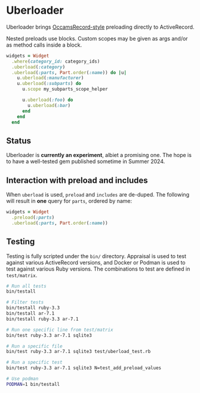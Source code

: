 # Uberloader

Uberloader brings [OccamsRecord-style](https://github.com/jhollinger/occams-record/?tab=readme-ov-file#advanced-eager-loading) preloading directly to ActiveRecord.

Nested preloads use blocks. Custom scopes may be given as args and/or as method calls inside a block.

```ruby
widgets = Widget
  .where(category_id: category_ids)
  .uberload(:category)
  .uberload(:parts, Part.order(:name)) do |u|
    u.uberload(:manufacturer)
    u.uberload(:subparts) do
      u.scope my_subparts_scope_helper

      u.uberload(:foo) do
        u.uberload(:bar)
      end
    end
  end
```

## Status

Uberloader is **currently an experiment**, albiet a promising one. The hope is to have a well-tested gem published sometime in Summer 2024.

## Interaction with preload and includes

When `uberload` is used, `preload` and `includes` are de-duped. The following will result in **one** query for `parts`, ordered by name:

```ruby
widgets = Widget
  .preload(:parts)
  .uberload(:parts, Part.order(:name))
```

## Testing

Testing is fully scripted under the `bin/` directory. Appraisal is used to test against various ActiveRecord versions, and Docker or Podman is used to test against various Ruby versions. The combinations to test are defined in `test/matrix`.

```bash
# Run all tests
bin/testall

# Filter tests
bin/testall ruby-3.3
bin/testall ar-7.1
bin/testall ruby-3.3 ar-7.1

# Run one specific line from test/matrix
bin/test ruby-3.3 ar-7.1 sqlite3

# Run a specific file
bin/test ruby-3.3 ar-7.1 sqlite3 test/uberload_test.rb

# Run a specific test
bin/test ruby-3.3 ar-7.1 sqlite3 N=test_add_preload_values

# Use podman
PODMAN=1 bin/testall
```
